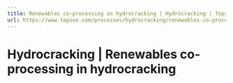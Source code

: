 ```yaml
---
title: Renewables co-processing in hydrocracking | Hydrocracking | Topsoe
url: https://www.topsoe.com/processes/hydrocracking/renewables-co-processing-in-hydrocracking#main-content
---
```


# Hydrocracking | Renewables co-processing in hydrocracking